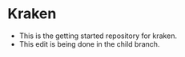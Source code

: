 # Kraken
- This is the getting started repository for kraken. 
- This edit is being done in the child branch.